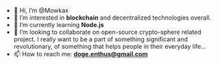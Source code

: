 - 👋 Hi, I’m @Mowkax
- 👀 I’m interested in **blockchain** and decentralized technologies overall.
- 🌱 I’m currently learning **Node.js**
- 💞️ I’m looking to collaborate on open-source crypto-sphere related project. I really want to be a part of something significant and revolutionary, of something that helps people in their everyday life...
- 📫 How to reach me: **doge.enthus@gmail.com**

<!---
Mowkax/Mowkax is a ✨ special ✨ repository because its `README.md` (this file) appears on your GitHub profile.
You can click the Preview link to take a look at your changes.
--->

